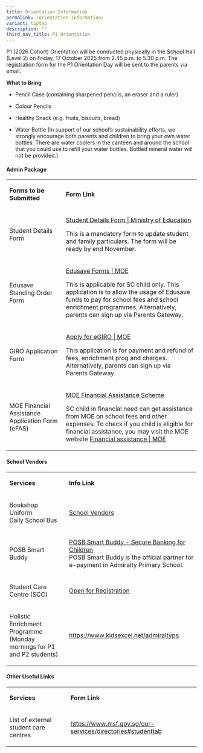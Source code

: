 ```yaml
---
title: Orientation Information
permalink: /orientation-information/
variant: tiptap
description: ""
third_nav_title: P1 Orientation
---
```

<p>P1 (2026 Cohort) Orientation will be conducted physically in the School
Hall (Level 2) on Friday, 17 October 2025 from 2.45 p.m. to 5.30 p.m. The
registration form for the P1 Orientation Day will be sent to the parents
via email.</p>
<p><strong>What to Bring</strong>
</p>
<ul data-tight="true" class="tight">
<li>
<p>Pencil Case (containing sharpened pencils, an eraser and a ruler)</p>
</li>
<li>
<p>Colour Pencils</p>
</li>
<li>
<p>Healthy Snack (e.g. fruits, biscuits, bread)</p>
</li>
<li>
<p>Water Bottle (In support of our school’s sustainability efforts, we strongly
encourage both parents and children to bring your own water bottles. There
are water coolers in the canteen and around the school that you could use
to refill your water bottles. Bottled mineral water will not be provided.)</p>
</li>
</ul>
<h4>Admin Package</h4>
<table style="minWidth: 50px">
<colgroup>
<col>
<col>
</colgroup>
<tbody>
<tr>
<td rowspan="1" colspan="1">
<p><strong>Forms to be Submitted</strong>
</p>
</td>
<td rowspan="1" colspan="1">
<p><strong>Form Link</strong>
</p>
</td>
</tr>
<tr>
<td rowspan="1" colspan="1">
<p>Student Details Form</p>
</td>
<td rowspan="1" colspan="1">
<p><a href="https://pg.moe.edu.sg/forms/sdf" rel="noopener noreferrer nofollow" target="_blank">Student Details Form | Ministry of Education</a>
</p>
<p>This is a mandatory form to update student and family particulars. The
form will be ready by end November.</p>
</td>
</tr>
<tr>
<td rowspan="1" colspan="1">
<p>Edusave Standing Order Form</p>
</td>
<td rowspan="1" colspan="1">
<p><a href="https://www.moe.gov.sg/quick-links/forms" rel="noopener noreferrer nofollow" target="_blank">Edusave Forms | MOE</a>
</p>
<p>This is applicable for SC child only. This application is to allow the
usage of Edusave funds to pay for school fees and school enrichment programmes.
Alternatively, parents can sign up via Parents Gateway.</p>
</td>
</tr>
<tr>
<td rowspan="1" colspan="1">
<p>GIRO Application Form</p>
</td>
<td rowspan="1" colspan="1">
<p><a href="https://www.moe.gov.sg/financial-matters/fees/egiro/" rel="noopener noreferrer nofollow" target="_blank">Apply for eGIRO | MOE</a>
</p>
<p>This application is for payment and refund of fees, enrichment prog and
charges. Alternatively, parents can sign up via Parents Gateway.</p>
</td>
</tr>
<tr>
<td rowspan="1" colspan="1">
<p>MOE Financial Assistance Application Form (eFAS)</p>
</td>
<td rowspan="1" colspan="1">
<p><a href="https://www.admiraltypri.moe.edu.sg/general-information/moe-fas/" rel="noopener noreferrer nofollow" target="_blank">MOE Financial Assistance Scheme</a>
</p>
<p>SC child in financial need can get assistance from MOE on school fees
and other expenses. To check if you child is eligible for financial assistance,
you may visit the MOE website <a href="https://www.moe.gov.sg/financial-matters/financial-assistance" rel="noopener noreferrer nofollow" target="_blank">Financial assistance | MOE</a>
</p>
</td>
</tr>
</tbody>
</table>
<h4>School Vendors</h4>
<table style="minWidth: 50px">
<colgroup>
<col>
<col>
</colgroup>
<tbody>
<tr>
<td rowspan="1" colspan="1">
<p><strong>Services</strong>
</p>
</td>
<td rowspan="1" colspan="1">
<p><strong>Info Link</strong>
</p>
</td>
</tr>
<tr>
<td rowspan="3" colspan="1">
<p>Bookshop
<br>Uniform
<br>Daily School Bus</p>
</td>
<td rowspan="3" colspan="1">
<p><a href="https://www.admiraltypri.moe.edu.sg/general-information/school-vendors/" rel="noopener nofollow" target="_blank">School Vendors</a>
</p>
</td>
</tr>
<tr></tr>
<tr></tr>
<tr>
<td rowspan="1" colspan="1">
<p>POSB Smart Buddy</p>
</td>
<td rowspan="1" colspan="1">
<p><a href="https://www.posb.com.sg/personal/deposits/bank-with-ease/posb-smart-buddy" rel="noopener noreferrer nofollow" target="_blank">POSB Smart Buddy - Secure Banking for Children </a>
<br>POSB Smart Buddy is the official partner for e-payment in Admiralty Primary
School.</p>
</td>
</tr>
<tr>
<td rowspan="1" colspan="1">
<p>Student Care Centre (SCC)</p>
</td>
<td rowspan="1" colspan="1">
<p><a href="https://docs.google.com/forms/d/1O-J0HyEqyHJgEpJTEt1tmyPQ1UaMaO-cuskzsyLQ2gI/viewform?pli=1&amp;pli=1&amp;edit_requested=true" rel="noopener nofollow" target="_blank">Open for Registration</a>
</p>
</td>
</tr>
<tr>
<td rowspan="1" colspan="1">
<p>Holistic Enrichment Programme (Monday mornings for P1 and P2 students)</p>
</td>
<td rowspan="1" colspan="1">
<p><a href="https://www.kidsexcel.net/admiraltyps" rel="noopener noreferrer nofollow" target="_blank">https://www.kidsexcel.net/admiraltyps</a>
</p>
</td>
</tr>
</tbody>
</table>
<h4>Other Useful Links</h4>
<table style="minWidth: 50px">
<colgroup>
<col>
<col>
</colgroup>
<tbody>
<tr>
<td rowspan="1" colspan="1">
<p><strong>Services</strong>
</p>
</td>
<td rowspan="1" colspan="1">
<p><strong>Form Link</strong>
</p>
</td>
</tr>
<tr>
<td rowspan="1" colspan="1">
<p>List of external student care centres</p>
</td>
<td rowspan="1" colspan="1">
<p><a href="https://www.msf.gov.sg/our-services/directories#studenttab" rel="noopener noreferrer nofollow" target="_blank">https://www.msf.gov.sg/our-services/directories#studenttab</a>
</p>
</td>
</tr>
</tbody>
</table>
<h4></h4>
<p></p>